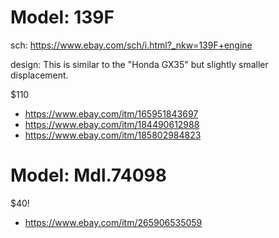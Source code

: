 # Model: 139F
sch: https://www.ebay.com/sch/i.html?_nkw=139F+engine

design: This is similar to the "Honda GX35" but slightly smaller displacement.

$110
- https://www.ebay.com/itm/165951843697
- https://www.ebay.com/itm/184490612988
- https://www.ebay.com/itm/185802984823

# Model: Mdl.74098
$40!
- https://www.ebay.com/itm/265906535059
